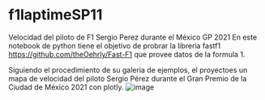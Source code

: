 # f1laptimeSP11
Velocidad del piloto de F1 Sergio Perez durante el México GP 2021
En este notebook de python tiene el objetivo de probrar la libreria fastf1 https://github.com/theOehrly/Fast-F1
que provee datos de la formula 1.

Siguiendo el procedimiento de su galeria de ejemplos, el proyectoes un mapa de velocidad del piloto Sergio Pérez 
durante el Gran Premio de la Ciudad de México 2021 con plotly.
![image](https://user-images.githubusercontent.com/76232134/200629729-f5250fb1-c529-440f-b0d2-bb3e85d28c64.png)

